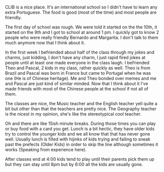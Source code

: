 CLIB is a nice place. 
It's an international school so I didn't have to learn any extra Portuguese. The food is good (most of the time) and most people are friendly. 

The first day of school was rough. We were told it started on the the 10th, it started on the 9th and I got to school at around 1 pm. I quickly got to know 2 people who were really friendly Bernardo and Margarita. I don't talk to them much anymore now that I think about it. 

In the first week I befriended about half of the class through my jokes and charms, just kidding, I don't have any charm, I just rapid fired jokes at people until at least one made everyone in the class laugh. I befriended Theo and Pascal, 2 kids in my class, rather quickly as well. Theo is from Brazil and Pascal was born in France but came to Portugal when he was one (He is of Chinese heritage). Me and Theo bonded over memes and me and Pascal are just kind of similar minded. Now that I think about it I've made friends with most of the Chinese people at the school if not all of them. 

The classes are nice, the Music teacher and the English teacher yell quite a bit but other than that the teachers are pretty nice. The Geography teacher is the nicest in my opinion, she's like the stereotypical cool teacher. 

Oh and there are like 15ish minute breaks. During those times you can play or buy food with a card you get. Lunch is a bit hectic, they have older kids try to control the younger kids and we all know that that has never gone well. Usually lunch is filled with hijinks of kids trying and failing to sneak past the prefects (Older Kids) in order to skip the line although sometimes it works (Speaking from experience here). 

After classes end at 4:00 kids tend to play until their parents pick them up but they can stay until 8pm but by 6:00 all the kids are usually gone.
